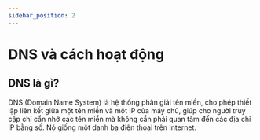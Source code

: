 ```yaml
---
sidebar_position: 2
---
```


# DNS và cách hoạt động

## DNS là gì?

DNS (Domain Name System) là hệ thống phân giải tên miền, cho phép thiết lặp liên kết giữa một tên miền và một IP của máy chủ, giúp cho người truy cập chỉ cần nhớ các tên miền mà không cần phải quan tâm đến các địa chỉ IP bằng số. Nó giống một danh bạ điện thoại trên Internet.
